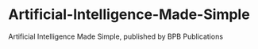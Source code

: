 # Artificial-Intelligence-Made-Simple
Artificial Intelligence Made Simple, published by BPB Publications
